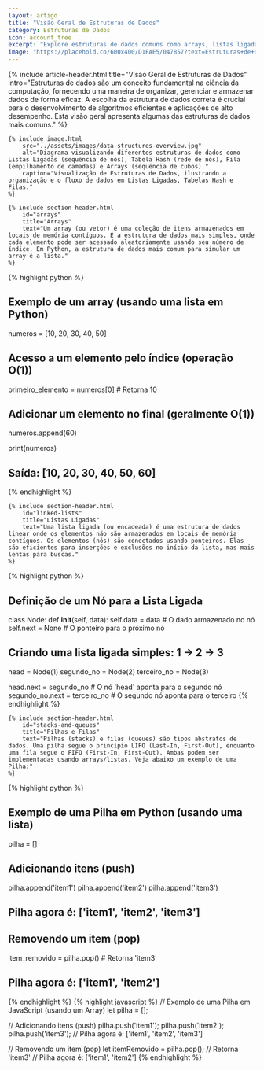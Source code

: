 ```yaml
---
layout: artigo
title: "Visão Geral de Estruturas de Dados"
category: Estruturas de Dados
icon: account_tree
excerpt: "Explore estruturas de dados comuns como arrays, listas ligadas, pilhas, filas e árvores, e entenda sua importância na resolução eficiente de problemas."
image: "https://placehold.co/600x400/D1FAE5/047857?text=Estruturas+de+Dados"
---
```


<article>
    {% include article-header.html 
        title="Visão Geral de Estruturas de Dados"
        intro="Estruturas de dados são um conceito fundamental na ciência da computação, fornecendo uma maneira de organizar, gerenciar e armazenar dados de forma eficaz. A escolha da estrutura de dados correta é crucial para o desenvolvimento de algoritmos eficientes e aplicações de alto desempenho. Esta visão geral apresenta algumas das estruturas de dados mais comuns."
    %}

    {% include image.html
        src="../assets/images/data-structures-overview.jpg"
        alt="Diagrama visualizando diferentes estruturas de dados como Listas Ligadas (sequência de nós), Tabela Hash (rede de nós), Fila (empilhamento de camadas) e Arrays (sequência de cubos)."
        caption="Visualização de Estruturas de Dados, ilustrando a organização e o fluxo de dados em Listas Ligadas, Tabelas Hash e Filas."
    %}

    {% include section-header.html 
        id="arrays"
        title="Arrays"
        text="Um array (ou vetor) é uma coleção de itens armazenados em locais de memória contíguos. É a estrutura de dados mais simples, onde cada elemento pode ser acessado aleatoriamente usando seu número de índice. Em Python, a estrutura de dados mais comum para simular um array é a lista."
    %}

{% highlight python %}
# Exemplo de um array (usando uma lista em Python)
numeros = [10, 20, 30, 40, 50]

# Acesso a um elemento pelo índice (operação O(1))
primeiro_elemento = numeros[0]  # Retorna 10

# Adicionar um elemento no final (geralmente O(1))
numeros.append(60)

print(numeros)
# Saída: [10, 20, 30, 40, 50, 60]
{% endhighlight %}

    {% include section-header.html 
        id="linked-lists"
        title="Listas Ligadas"
        text="Uma lista ligada (ou encadeada) é uma estrutura de dados linear onde os elementos não são armazenados em locais de memória contíguos. Os elementos (nós) são conectados usando ponteiros. Elas são eficientes para inserções e exclusões no início da lista, mas mais lentas para buscas."
    %}

{% highlight python %}
# Definição de um Nó para a Lista Ligada
class Node:
    def __init__(self, data):
        self.data = data  # O dado armazenado no nó
        self.next = None  # O ponteiro para o próximo nó

# Criando uma lista ligada simples: 1 -> 2 -> 3
head = Node(1)
segundo_no = Node(2)
terceiro_no = Node(3)

head.next = segundo_no       # O nó 'head' aponta para o segundo nó
segundo_no.next = terceiro_no # O segundo nó aponta para o terceiro
{% endhighlight %}

    {% include section-header.html 
        id="stacks-and-queues"
        title="Pilhas e Filas"
        text="Pilhas (stacks) e filas (queues) são tipos abstratos de dados. Uma pilha segue o princípio LIFO (Last-In, First-Out), enquanto uma fila segue o FIFO (First-In, First-Out). Ambas podem ser implementadas usando arrays/listas. Veja abaixo um exemplo de uma Pilha:"
    %}

{% highlight python %}
# Exemplo de uma Pilha em Python (usando uma lista)
pilha = []

# Adicionando itens (push)
pilha.append('item1')
pilha.append('item2')
pilha.append('item3')
# Pilha agora é: ['item1', 'item2', 'item3']

# Removendo um item (pop)
item_removido = pilha.pop() # Retorna 'item3'
# Pilha agora é: ['item1', 'item2']
{% endhighlight %}
{% highlight javascript %}
// Exemplo de uma Pilha em JavaScript (usando um Array)
let pilha = [];

// Adicionando itens (push)
pilha.push('item1');
pilha.push('item2');
pilha.push('item3');
// Pilha agora é: ['item1', 'item2', 'item3']

// Removendo um item (pop)
let itemRemovido = pilha.pop(); // Retorna 'item3'
// Pilha agora é: ['item1', 'item2']
{% endhighlight %}
</article>
